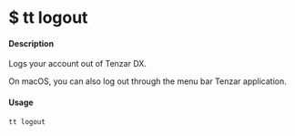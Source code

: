 <h1 class="title">$ tt logout</h1>

#### Description
Logs your account out of Tenzar DX.

On macOS, you can also log out through the menu bar Tenzar application.

#### Usage
```bash
tt logout
```
